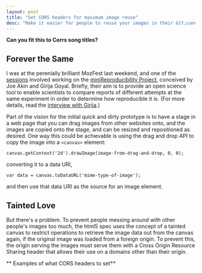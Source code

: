```yaml
---
layout: post
title: "Set CORS headers for maximum image reuse"
desc: "Make it easier for people to reuse your images in their &lt;canvas&gt;."
---
```


**Can you fit this to Corrs song titles?**

## Forever the Same
I was at the perenially brilliant MozFest last weekend, and one of the [sessions](https://app.mozillafestival.org/#_session-426) involved working on the [miniReproducibility Project](https://github.com/j-joe-akin/fig-can), conceived by Joe Akin and Girija Goyal. Briefly, their aim is to provide an open science tool to enable scientists to compare reports of different attempts at the same experiment in order to determine how reproducible it is. (For more details, read the [interview with Girija](https://www.force11.org/blog/addressing-reproducibility-open-science-interview-girija-goyal).)

Part of the vision for the initial quick and dirty prototype is to have a stage in a web page that you can drag images from other websites onto, and the images are copied onto the stage, and can be resized and repositioned as desired. One way this could be achievable is using the drag and drop API to copy the image into a `<canvas>` element:
      
    canvas.getContext('2d').drawImage(image-from-drag-and-drop, 0, 0);

converting it to a data URI,
 
    var data = canvas.toDataURL('mime-type-of-image');
    
and then use that data URI as the source for an image element.

## Tainted Love 

But there's a problem. To prevent people messing around with other people's images too much, the html5 spec uses the concept of a tainted canvas to restrict operations to retrieve the image data out from the canvas again, if the original image was loaded from a foreign origin. To prevent this, the origin serving the images must serve them with a Cross Origin Resource Sharing header that allows their use on a domains other than their origin.

** Examples of what CORS headers to set**
 
 
    
    
   

